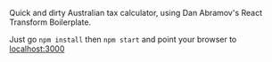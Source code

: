 Quick and dirty Australian tax calculator, using Dan Abramov's React Transform Boilerplate.

Just go `npm install` then `npm start` and point your browser to [localhost:3000](http://localhost:3000)
